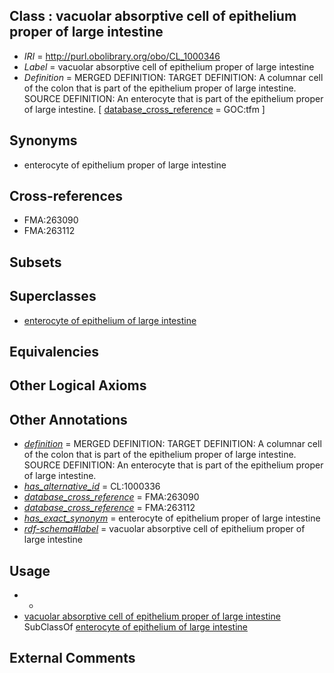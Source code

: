 
## Class : vacuolar absorptive cell of epithelium proper of large intestine

 * *IRI* = http://purl.obolibrary.org/obo/CL_1000346
 * *Label* = vacuolar absorptive cell of epithelium proper of large intestine
 * *Definition* = MERGED DEFINITION: TARGET DEFINITION: A columnar cell of the colon that is part of the epithelium proper of large intestine. SOURCE DEFINITION: An enterocyte that is part of the epithelium proper of large intestine. [ [database_cross_reference](../../ef/oboInOwl#hasDbXref.md) = GOC:tfm ]

## Synonyms

 * enterocyte of epithelium proper of large intestine

## Cross-references

 * FMA:263090
 * FMA:263112

## Subsets


## Superclasses

 * [enterocyte of epithelium of large intestine](../../CL/71/CL_0002071.md)

## Equivalencies


## Other Logical Axioms


## Other Annotations

 * *[definition](../../IAO/15/IAO_0000115.md)* = MERGED DEFINITION: TARGET DEFINITION: A columnar cell of the colon that is part of the epithelium proper of large intestine. SOURCE DEFINITION: An enterocyte that is part of the epithelium proper of large intestine.
 * *[has_alternative_id](../../Id/oboInOwl#hasAlternativeId.md)* = CL:1000336
 * *[database_cross_reference](../../ef/oboInOwl#hasDbXref.md)* = FMA:263090
 * *[database_cross_reference](../../ef/oboInOwl#hasDbXref.md)* = FMA:263112
 * *[has_exact_synonym](../../ym/oboInOwl#hasExactSynonym.md)* = enterocyte of epithelium proper of large intestine
 * *[rdf-schema#label](../../el/rdf-schema#label.md)* = vacuolar absorptive cell of epithelium proper of large intestine

## Usage

 * -
 * [vacuolar absorptive cell of epithelium proper of large intestine](../../CL/46/CL_1000346.md) SubClassOf [enterocyte of epithelium of large intestine](../../CL/71/CL_0002071.md)

## External Comments

